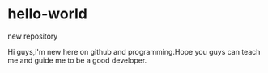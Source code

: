 # hello-world
new repository

Hi guys,i'm new here on github and programming.Hope you guys can teach me and guide me to be a good
developer.
